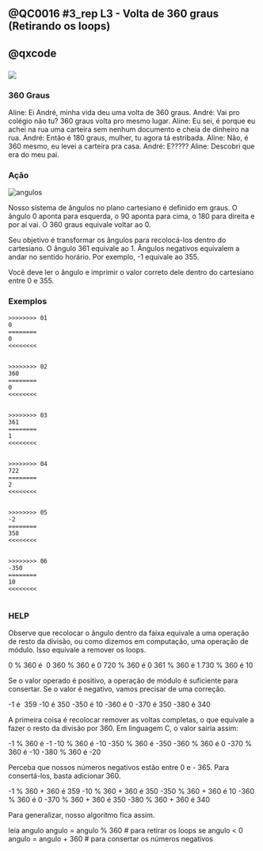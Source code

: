 ## @QC0016 #3_rep L3 - Volta de 360 graus (Retirando os loops)
## @qxcode

### ![](https://raw.githubusercontent.com/qxcodefup/arcade/master/base/0016/capa.jpg)

###

### 360 Graus

Aline: Ei André, minha vida deu uma volta de 360 graus.
André: Vai pro colégio não tu? 360 graus volta pro mesmo lugar.
Aline: Eu sei, é porque eu achei na rua uma carteira sem nenhum documento e cheia de dinheiro na rua.
André: Então é 180 graus, mulher, tu agora tá estribada.
Aline: Não, é 360 mesmo, eu levei a carteira pra casa.
André: E?????
Aline: Descobri que era do meu pai.



### Ação



![angulos](https://raw.githubusercontent.com/qxcodefup/arcade/master/base/0016/angulos.png)

Nosso sistema de ângulos no plano cartesiano é definido em graus. O ângulo 0 aponta para esquerda, o 90 aponta para cima, o 180 para direita e por aí vai. O 360 graus equivale voltar ao 0.

Seu objetivo é transformar os ângulos para recolocá-los dentro do cartesiano. O ângulo 361 equivale ao 1. Ângulos negativos equivalem a andar no sentido horário. Por exemplo, -1 equivale ao 355.

Você deve ler o ângulo e imprimir o valor correto dele dentro do cartesiano entre 0 e 355.


### Exemplos

```
>>>>>>>> 01
0
========
0
<<<<<<<<


>>>>>>>> 02
360
========
0
<<<<<<<<


>>>>>>>> 03
361
========
1
<<<<<<<<


>>>>>>>> 04
722
========
2
<<<<<<<<


>>>>>>>> 05
-2
========
358
<<<<<<<<


>>>>>>>> 06
-350
========
10
<<<<<<<<


```
<!---



>>>>>>>> 07
-1
========
359
<<<<<<<<


>>>>>>>> 08
362
========
2
<<<<<<<<


>>>>>>>> 09
-360
========
0
<<<<<<<<


>>>>>>>> 10
-361
========
359
<<<<<<<<


>>>>>>>> 11
750
========
30
<<<<<<<<


>>>>>>>> 12
-730
========
350
<<<<<<<<


>>>>>>>> 13
1000
========
280
<<<<<<<<


>>>>>>>> 14
-1300
========
140
<<<<<<<<


--->

### HELP

Observe que recolocar o ângulo dentro da faixa equivale a uma operação de resto da divisão, ou como dizemos em computação, uma operação de módulo. Isso equivale a remover os loops.

0 % 360 é  0
360 % 360 é 0
720 % 360 é 0
361 % 360 é 1
730 % 360 é 10

Se o valor operado é positivo, a operação de módulo é suficiente para consertar. Se o valor é negativo, vamos precisar de uma correção.

\-1 é  359
\-10 é 350
\-350 é 10
\-360 é 0
\-370 é 350
\-380 é 340

A primeira coisa é recolocar remover as voltas completas, o que equivale a fazer o resto da divisão por 360. Em linguagem C, o valor sairia assim:

\-1 % 360 é -1
\-10  % 360 é -10
\-350 % 360 é -350
\-360 % 360 é 0
\-370 % 360 é -10
\-380 % 360 é -20

Perceba que nossos números negativos estão entre 0 e - 365. Para consertá-los, basta adicionar 360.

\-1 % 360 + 360 é 359
\-10  % 360 + 360 é 350
\-350 % 360 + 360 é 10
\-360 % 360     é 0
\-370 % 360 + 360 é 350
\-380 % 360 + 360 é 340

Para generalizar, nosso algoritmo fica assim.

leia angulo
 angulo = angulo % 360  # para retirar os loops
 se angulo < 0
    angulo = angulo + 360 # para consertar os números negativos
